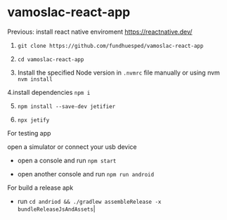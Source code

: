 # vamoslac-react-app

Previous: install react native enviroment https://reactnative.dev/

1. `git clone https://github.com/fundhuesped/vamoslac-react-app`

2. `cd vamoslac-react-app`

3. Install the specified Node version in `.nvmrc` file manually or using nvm
	`nvm install`

4.install dependencies
	`npm i`

5. `npm install --save-dev jetifier`

6. `npx jetify`

For testing app

open a simulator or connect your usb device

* open a console and run `npm start`

* open another console and run `npm run android`


For build a release apk

* run `cd andriod && ./gradlew assembleRelease -x bundleReleaseJsAndAssets`|

